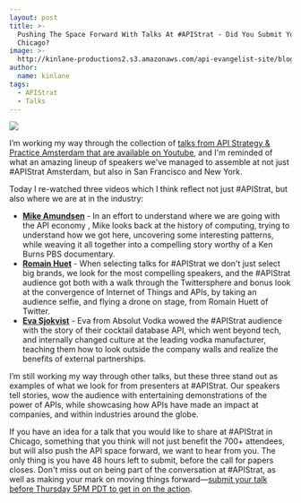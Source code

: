```yaml
---
layout: post
title: >-
  Pushing The Space Forward With Talks At #APIStrat - Did You Submit Yours For
  Chicago?
image: >-
  http://kinlane-productions2.s3.amazonaws.com/api-evangelist-site/blog/romain-apistrat-ams.jpg
author:
  name: kinlane
tags:
  - APIStrat
  - Talks
---
```

[![](http://kinlane-productions2.s3.amazonaws.com/api-evangelist-site/blog/romain-apistrat-ams.jpg)](https://www.youtube.com/watch?v=DkKEZMjFLSQ)

I’m working my way through the collection of [talks from API Strategy & Practice Amsterdam that are available on Youtube](https://www.youtube.com/user/apistrat), and I'm reminded of what an amazing lineup of speakers we've managed to assemble at not just #APIStrat Amsterdam, but also in San Francisco and New York.

Today I re-watched three videos which I think reflect not just #APIStrat, but also where we are at in the industry:

*   **[Mike Amundsen](https://www.youtube.com/watch?v=GOjESChb0sU)** \- In an effort to understand where we are going with the API economy , Mike looks back at the history of computing, trying to understand how we got here, uncovering some interesting patterns, while weaving it all together into a compelling story worthy of a Ken Burns PBS documentary.
*   **[Romain Huet](https://www.youtube.com/watch?v=DkKEZMjFLSQ)** - When selecting talks for #APIStrat we don't just select big brands, we look for the most compelling speakers, and the #APIStrat audience got both with a walk through the Twittersphere and bonus look at the convergence of Internet of Things and APIs, by taking an audience selfie, and flying a drone on stage, from Romain Huett of Twitter.
*   **[Eva Sjokvist](https://www.youtube.com/watch?v=aXk1dvLKl-U)** - Eva from Absolut Vodka wowed the #APIStrat audience with the story of their cocktail database API, which went beyond tech, and internally changed culture at the leading vodka manufacturer, teaching them how to look outside the company walls and realize the benefits of external partnerships.

I’m still working my way through other talks, but these three stand out as examples of what we look for from presenters at #APIStrat. Our speakers tell stories, wow the audience with entertaining demonstrations of the power of APIs, while showcasing how APIs have made an impact at companies, and within industries around the globe.

If you have an idea for a talk that you would like to share at #APIStrat in Chicago, something that you think will not just benefit the 700+ attendees, but will also push the API space forward, we want to hear from you. The only thing is you have 48 hours left to submit, before the call for papers closes. Don't miss out on being part of the conversation at #APIStrat, as well as making your mark on moving things forward—[submit your talk before Thursday 5PM PDT to get in on the action](http://www.apistrategyconference.com/2014Chicago/contact-call-for-papers.php).